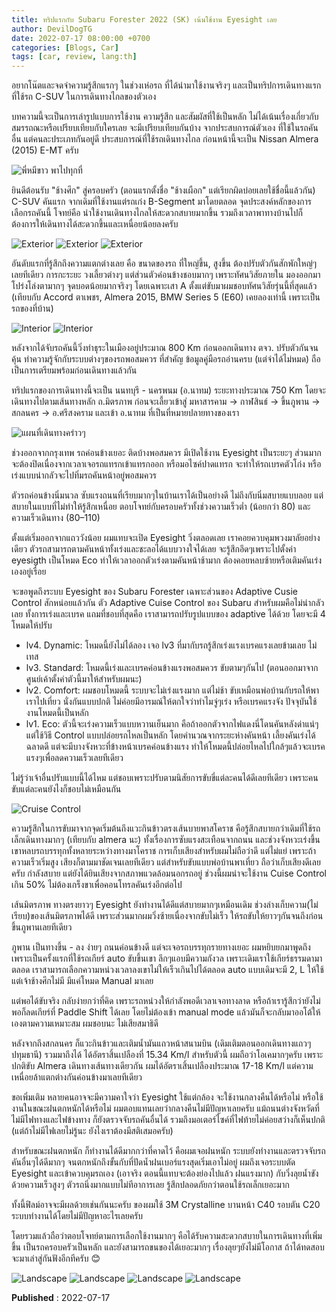 ```yaml
---
title: ทริปแรกกับ Subaru Forester 2022 (SK) เน้นใช้งาน Eyesight เลย
author: DevilDogTG
date: 2022-07-17 08:00:00 +0700
categories: [Blogs, Car]
tags: [car, review, lang:th]
---
```


อยากโน๊ตและจดจำความรู้สึกแรกๆ ในช่วงเห่อรถ ที่ได้นำมาใช้งานจริงๆ และเป็นทริปการเดินทางแรก ที่ใช้รถ C-SUV ในการเดินทางไกลของตัวเอง

บทความนี้จะเป็นการเล่ารูปแบบการใช้งาน ความรู้สึก และสัมผัสที่ใช้เป็นหลัก ไม่ได้เน้นเรื่องเกี่ยวกับสมรรถณะหรือเปรียบเทียบกับใครเลย จะมีเปรียบเทียบกันบ้าง จากประสบการณ์ตัวเอง ที่ใช้ในรถคันอื่น แต่คนละประเภทกันอยู่ดี ประสบการณ์ที่ใช้รถเดินทางไกล ก่อนหน้านี้จะเป็น Nissan Almera (2015) E-MT ครับ

![พี่หมีขาว พาไปทุกที่](../assets/contents/2022/trip-sk-01.png)

ยินดีต้อนรับ "ช้างศึก" สู่ครอบครัว (ตอนแรกตั้งชื่อ "ช้างเผือก" แต่เรียกผิดบ่อยเลยใช้ชื่อนี้แล้วกัน) C-SUV คันแรก จากเดิมที่ใช้งานแต่รถเก๋ง B-Segment มาโดยตลอด จุดประสงค์หลักของการเลือกรถคันนี้ โจทย์คือ นำใช้งานเดินทางไกลให้สะดวกสบายมากขึ้น รวมถึงเวลาพาทางบ้านไปก็ต้องการให้เดินทางได้สะดวกขึ้นและเหนื่อยน้อยลงครับ

![Exterior](../assets/contents/2022/trip-sk-02.png)
![Exterior](../assets/contents/2022/trip-sk-03.png)
![Exterior](../assets/contents/2022/trip-sk-04.png)

อันดับแรกที่รู้สึกถึงความแตกต่างเลย คือ ขนาดของรถ ที่ใหญ่ขึ้น, สูงขึ้น ต้องปรับตัวกันสักพักใหญ่ๆเลยทีเดียว การกะระยะ วงเลี้ยวต่างๆ แต่ส่วนตัวค่อนข้างชอบมากๆ เพราะทัศนวิสัยภายใน มองออกมาโปร่งโล่งตามากๆ จุดบอดน้อยมากจริงๆ โดยเฉพาะเสา A ตั้งแต่ขับมาผมชอบทัศนวิสัยรุ่นนี้ที่สุดแล้ว (เทียบกับ Accord ตาเพชร, Almera 2015, BMW Series 5 (E60) เคยลองเท่านี้ เพราะเป็นรถของที่บ้าน)

![Interior](../assets/contents/2022/trip-sk-05.png)
![Interior](../assets/contents/2022/trip-sk-06.png)

หลังจากได้จับรถคันนี้วิ่งทำธุระในเมืองอยู่ประมาณ 800 Km ก่อนออกเดินทาง ตจว. ปรับตัวกันจนคุ้น ทำความรู้จักกับระบบต่างๆของรถพอสมควร ที่สำคัญ ข้อมูลคู่มือรถอ่านครบ (แต่จำได้ไม่หมด) ถือเป็นการเตรียมพร้อมก่อนเดินทางแล้วกัน

ทริปแรกของการเดินทางนี้จะเป็น นนทบุรี - นครพนม (อ.นาทม) ระยะทางประมาณ 750 Km โดยจะเดินทางไปตามเส้นทางหลัก ถ.มิตรภาพ ก่อนจะเลี้ยวเข้าสู่ มหาสารคาม -> กาฬสินธ์ -> ขึ้นภูพาน -> สกลนคร -> อ.ศรีสงคราม และเข้า อ.นาทม ที่เป็นที่หมายปลายทางของเรา

![แผนที่เดินทางคร่าวๆ](../assets/contents/2022/trip-sk-07.png)

ช่วงออกจากกรุงเทพ รถค่อนข้างเยอะ ติดบ้างพอสมควร มีเปิดใช้งาน Eyesight เป็นระยะๆ ส่วนมากจะต้องปิดเนื่องจากเวลาเจอรถแทรกเข้าแทรกออก หรือมอไซค์ปาดแทรก จะทำให้รถเบรคตัวโก่ง หรือเร่งแบบน่ากลัวจะไปทิ่มรถคันหน้าอยู่พอสมควร

ตัวรถค่อนข้างนิ่มนวล ซับแรงถนนที่เรียบมากๆในบ้านเราได้เป็นอย่างดี ไม่ถึงกับนิ่มสบายแบบลอย แต่สบายในแบบที่ไม่ทำให้รู้สึกเหนื่อย ตอบโจทย์กับครอบครัวทั้งช่วงความเร็วต่ำ (น้อยกว่า 80) และความเร็วเดินทาง (80–110)

ตั้งแต่เริ่มออกจากแถววังน้อย ผมแทบจะเปิด Eyesight วิ่งตลอดเลย เราคอยควบคุมพวงมาลัยอย่างเดียว ตัวรถสามารถตามคันหน้าทั้งเร่งและชะลอได้แบบวางใจได้เลย จะรู้สึกอึดๆเพราะไปตั้งค่า eyesigth เป็นโหมด Eco ทำให้เวลาออกตัวเร่งตามคันหน้าช้ามาก ต้องคอยหลบซ้ายหรือเติมคันเร่งเองอยู่เรื่อย

จะขอพูดถึงระบบ Eyesight ของ Subaru Forester เฉพาะส่วนของ Adaptive Cusie Control สักหน่อยแล้วกัน ตัว Adaptive Cuise Control ของ Subaru สำหรับผมคือไม่น่ากลัวเลย ทั้งการเร่งและเบรค แถมที่ชอบที่สุดคือ เราสามารถปรับรูปแบบของ adaptive ได้ด้วย โดยจะมี 4 โหมดให้ปรับ

- lv4. Dynamic: โหมดนี้ยังไม่ได้ลอง เจอ lv3 ที่มากับรถรู้สึกเร่งแรงเบรคแรงเลยข้ามเลย ไม่เทส
- lv3. Standard: โหมดนี้เร่งและเบรคค่อนข้างแรงพอสมควร ขับตามๆกันไป (ตอนออกมาจากศูนย์เค้าตั้งค่าตัวนี้มาให้สำหรับผมนะ)
- lv2. Comfort: ผมชอบโหมดนี้ ระบบจะไม่เร่งแรงมาก แต่ไม่ช้า ขับเหมือนพ่อบ้านกับรถให้พาเราไปเที่ยว นั่งกันแบบปกติ ไม่ค่อยมีอารมณ์ให้ตกใจว่าทำไมจู่ๆเร่ง หรือเบรคแรงจัง ปัจจุบันใช้งานโหมดนี้เป็นหลัก
- lv1. Eco: ตัวนี้จะเร่งความเร็วแบบหวานเย็นมาก คือถ้าออกตัวจากไฟแดงนี่โดนคันหลังด่าแน่ๆ แต่ใช้วิธี Control แบบปล่อยรถไหลเป็นหลัก โดยคำนวณจากระยะห่างคันหน้า เลี้ยงคันเร่งได้ฉลาดดี แต่จะมีบางจังหวะที่ข้างหน้าเบรคค่อนข้างแรง ทำให้โหมดนี้ปล่อยไหลไปใกล้ๆแล้วจะเบรคแรงๆเพื่อลดความเร็วเลยทีเดียว

ไม่รู้ว่าเจ้าอื่นปรับแบบนี้ได้ไหม แต่ชอบเพราะปรับตามนิสัยการขับขี่แต่ละคนได้ดีเลยทีเดียว เพราะคนขับแต่ละคนยังไงก็ชอบไม่เหมือนกัน

![Cruise Control](../assets/contents/2022/trip-sk-08.png)

ความรู้สึกในการขับมาจากจุดเริ่มต้นถึงแวะกินข้าวตรงเส้นบายพาสโคราช คือรู้สึกสบายกว่าเดิมที่ใช้รถเล็กเดินทางมากๆ (เทียบกับ almera นะ) ทั้งเรื่องการซับแรงสะเทือนจากถนน และช่วงจังหวะเร่งขึ้นเขาหลบรถบรรทุกทั้งหลายระหว่างทางมาโคราช การเก็บเสียงสำหรับผมไม่ถือว่าดี แต่ไม่แย่ เพราะถ้าความเร็วเริ่มสูง เสียงก็ตามมาชัดเจนเลยทีเดียว แต่สำหรับขับแบบพ่อบ้านพาเที่ยว ถือว่าเก็บเสียงดีเลยครับ กำลังสบาย แต่ยังได้ยินเสียงจากสภาพแวดล้อมนอกรถอยู่ ช่วงนี้ผมน่าจะใช้งาน Cuise Control เกิน 50% ไม่ต้องเกร็งขาเพื่อคอนโทรลคันเร่งอีกต่อไป

เส้นมิตรภาพ ทางตรงยาวๆ Eyesight ยังทำงานได้ดีแต่สบายมากๆเหมือนเดิม ช่วงล่างเก็บความ(ไม่เรียบ)ของเส้นมิตรภาพได้ดี เพราะส่วนมากผมวิ่งซ้ายเนื่องจากขับไม่เร็ว ให้รถขับให้ยาวๆกันจนถึงก่อนขึ้นภูพานเลยทีเดียว

ภูพาน เป็นทางขึ้น - ลง ง่ายๆ ถนนค่อนข้างดี แต่จะเจอรถบรรทุกรายทางเยอะ ผมหยิบยกมาพูดถึงเพราะเป็นครั้งแรกที่ใช้รถเกียร์ auto ขับขึ้นเขา ลึกๆแอบมีความกังวล เพราะเดิมเราใช้เกียร์ธรรมดามาตลอด เราสามารถเลือกความหน่วงเวลาลงเขาไม่ให้เร็วเกินไปได้ตลอด auto แบบเดิมจะมี 2, L ให้ใช้ แต่เจ้าช้างศึกไม่มี มีแค่โหมด Manual มาเลย

แต่พอได้ขับจริง กลับง่ายกว่าที่คิด เพราะรถหน่วงให้กำลังพอดีเวลาเจอทางลาด หรือถ้าเรารู้สึกว่ายังไม่พอก็ลดเกียร์ที่ Paddle Shift ได้เลย โดยไม่ต้องเข้า manual mode แล้วมันก็จะกลับมาออโต้ให้เองตามความเหมาะสม ผมชอบนะ ไม่เสียสมาธิดี

หลังจากถึงสกลนคร ก็แวะกินข้าวและเติมน้ำมันแถวหน้าสนามบิน (เดิมเติมตอนออกเดินทางแถวๆปทุมธานี) รวมมาถึงได้ ได้อัตราสิ้นเปลืองที่ 15.34 Km/l สำหรับตัวนี้ ผมถือว่าโอเคมากๆครับ เพราะปกติขับ Almera เดินทางเส้นทางเดียวกัน ผมได้อัตราเสิ้นเปลืองประมาณ 17-18 Km/l แต่ความเหนื่อยล้าแตกต่างกันค่อนข้างมาเลยทีเดียว

ขอเพิ่มเติม หลายคนอาจจะมีความคาใจว่า Eyesight ใช้แต่กล้อง จะใช้งานกลางคืนได้หรือไม่ หรือใช้งานในขณะฝนตกหนักได้หรือไม่ ผมตอบแทนเลยว่ากลางคืนไม่มีปัญหาเลยครับ แม้ถนนต่างจังหวัดที่ไม่มีไฟทางและไฟข้างทาง ก็ยังตรวจจับรถคันอื่นได้ รวมถึงมอเตอร์ไซค์ที่ไฟท้ายไม่ค่อยสว่างก็เห็นปกติ (แต่ถ้าไม่มีไฟเลยไม่รู้นะ ยังไงเราต้องมีสติเสมอครับ)

สำหรับขณะฝนตกหนัก ก็ทำงานได้ดีมากกว่าที่คาดไว้ คือผมเจอฝนหนัก ระบบยังทำงานและตรวจจับรถคันอื่นๆได้ดีมากๆ จนตกหนักถึงขั้นกับที่ปัดน้ำฝนเบอร์แรงสุดเริ่มเอาไม่อยู่ ผมถึงเจอระบบตัด Eyesight และเข้าควบคุมรถเอง (เอาจริง ตอนนี้แทบจะต้องย่องไปแล้ว ฝนแรงมาก) กับวิ่งลุยน้ำขังด้วยความเร็วสูงๆ ตัวรถนิ่งมากแบบไม่ทีอาการเลย รู้สึกปลอดภัยกว่าตอนใช้รถเล็กเยอะมาก

ทั้งนี้ฟิลม์อาจจะมีผลด้วยเช่นกันนะครับ ของผมใช้ 3M Crystalline บานหน้า C40 รอบตัน C20 ระบบทำงานได้โดยไม่มีปัญหาอะไรเลยครับ

โดยรวมแล้วถือว่าตอบโจทย์ตามการเลือกใช้งานมากๆ คือได้รับความสะดวกสบายในการเดินทางที่เพิ่มขึ้น เป็นรถครอบครัวเป็นหลัก และยังสามารถขนของได้เยอะมากๆ เรื่องลุยๆยังไม่มีโอกาส ถ้าได้ทดสอบจะมาเล่าสู่กันฟังอีกทีครับ :blush:

![Landscape](../assets/contents/2022/trip-sk-09.png)
![Landscape](../assets/contents/2022/trip-sk-10.png)
![Landscape](../assets/contents/2022/trip-sk-11.png)
![Landscape](../assets/contents/2022/trip-sk-12.png)

**Published** : 2022-07-17

